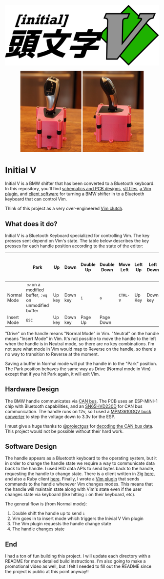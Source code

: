 <p align="center">
  <img src="images/logo.png">
</p>

<p align="center">
  <img alt="Handle Front View" src="images/P3010002.jpeg" width=200 /> <img alt="Handle Side View" src="images/P3010003.jpeg" width=200 />
</p>

# Initial V

Initial V is a BMW shifter that has been converted to a Bluetooth keyboard.
In this repository, you'll find [schematics and PCB designs](pcb), [stl files](housing),
[a Vim plugin](vim-plugin), and [client software](client) for turning a BMW
shifter in to a Bluetooth keyboard that can control Vim.

Think of this project as a very over-engineered [Vim clutch](https://github.com/alevchuk/vim-clutch).

## What does it do?

Initial V is a Bluetooth Keyboard specialized for controlling Vim.
The key presses sent depend on Vim's state.
The table below describes the key presses for each handle position according to the state of the editor:

|             |  Park  |  Up  | Down | Double Up | Double Down | Move Left | Left Up | Left Down | Move Right (back to center) |
|-------      |--------|------|------|-----------|-------------|-----------|---------|-----------|------------|
| Normal Mode | `:w` on a modified buffer, `:wq` on unmodified buffer | Up key | Down key | `i` | `o` | `CTRL-V` | Up Key | Down key | `ESC` |
| Insert Mode | `ESC` | Up key | Down key | Page Up | Page Down|           |         |           |            |

"Drive" on the handle means "Normal Mode" in Vim.  "Neutral" on the handle means "Insert Mode" in Vim.
It's not possible to move the handle to the left when the handle is in Neutral mode, so there are no key combinations.
I'm not sure what mode in Vim would map to Reverse on the handle, so there's no way to transition to Reverse at the moment.

Saving a buffer in Normal mode will put the handle in to the "Park" position.
The Park position behaves the same way as Drive (Normal mode in Vim) except that if you hit Park again, it will exit Vim.

## Hardware Design

The BMW handle communicates via [CAN bus](https://en.wikipedia.org/wiki/CAN_bus).
The PCB uses an ESP-MINI-1 chip with Bluetooth capabilities, and an [SN65HVD230D](https://www.digikey.com/en/products/detail/texas-instruments/sn65hvd230d/1574496) for CAN bus communication.
The handle runs on 12v, so I used a [MPM3610GQV buck converter](https://www.digikey.com/en/products/detail/monolithic-power-systems-inc/MPM3610GQV-Z/5292909) to step the voltage down to 3.3v for the ESP.

I must give a huge thanks to [@projectgus](https://aus.social/@projectgus) for [decoding the CAN bus data](https://www.projectgus.com/2022/06/bmw-f-series-gear-selector-part-one-failures/).
This project would not be possible without their hard work.

## Software Design

The handle appears as a Bluetooth keyboard to the operating system, but it in order to change the handle state we require a way to communicate data back to the handle.
I used HID data APIs to send bytes back to the handle, requesting the handle to change state.
There is a client written in Zig [here](client), and also a Ruby client [here](firmware/ctrl.rb).
Finally, I wrote a [Vim plugin](vim-plugin) that sends commands to the handle whenever Vim changes modes.
This means that the handle will maintain state along with Vim's state even if the user changes state via keyboard (like hitting `i` on their keyboard, etc).

The general flow is (from Normal mode):

1. Double shift the handle up to send `i`
2. Vim goes in to insert mode which triggers the Inivial V Vim plugin
3. The Vim plugin requests the handle change state
4. The handle changes state

## End

I had a ton of fun building this project.  I will update each directory with a README for more detailed build instructions.  I'm also going to make a promotional video as well, but I felt I needed to fill out the README since the project is public at this point anyway!!

